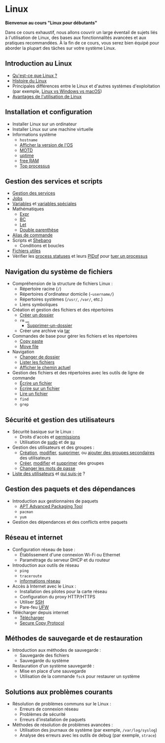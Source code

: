 # Linux
**Bienvenue au cours "Linux pour débutants"**

Dans ce cours exhaustif, nous allons couvrir un large éventail de sujets liés à l'utilisation de Linux, des bases aux fonctionnalités avancées et aux pratiques recommandées. À la fin de ce cours, vous serez bien équipé pour aborder la plupart des tâches sur votre système Linux.

## Introduction au Linux
- [Qu'est-ce que Linux ?](#Quest-ce-que-Linux-?)
- [Histoire du Linux](#Histoire-de-Linux)
- Principales différences entre le Linux et d'autres systèmes d'exploitation (par exemple, [Linux vs Windows vs macOS](#Linux-vs-Windows-vs-macOS))
- [Avantages de l'utilisation de Linux](#Avantages-de-lutilisation-de-Linux)

## Installation et configuration
- Installer Linux sur un ordinateur
- Installer Linux sur une machine virtuelle
- Informations système
  - `hostname`
  - [Afficher la version de l'OS](#Afficher-la-version-de-lOS)
  - [MOTD](#MOTD)
  - [uptime](#Uptime)
  - [free RAM](#free-RAM)
  - [Top processus](#Top-processus)


## Gestion des services et scripts
- [Gestion des services](#Systemctl)
- [Jobs](#Jobs)
- [Variables](#Variables) et [variables spéciales](#Variables-spéciales)
- Mathématiques
  - [Expr](#Expr)
  - [BC](#BC)
  - [Let](#Let)
  - [Double parenthèse](#Double-parenthèse)
- [Alias de commande](#Alias)
- Scripts et [Shebang](#Shebang)
  - Conditions et boucles
- [Fichiers utiles](#Fichiers-utiles)
- Vérifier les [process statuses](#Process-statuses) et leurs [PIDof](#PIDof) pour [tuer un processus](#Tuer-un-processus)

## Navigation du système de fichiers
- Compréhension de la structure de fichiers Linux :
  - Répertoire racine (`/`)
  - Répertoires d'ordinateur domicile (`~username/`)
  - Répertoires systèmes (`/usr/`, `/var/`, etc.)
  - Liens symboliques
- Création et gestion des fichiers et des répertoires
  - [Créer un dossier](#Créer-un-dossier)
  - `rm` [...]()
    - [Supprimer-un-dossier](#Supprimer-un-dossier)
  - Créer une archive via [tar](#tar)
- Commandes de base pour gérer les fichiers et les répertoires
  - [Copy paste](#Copy-paste)
  - [Move file](#Move-file)
- Navigation
  - [Changer de dossier](#Changer-de-dossier)
  - [Lister les fichiers](#Lister-les-fichiers)
  - [Afficher le chemin actuel](#Afficher-le-chemin-actuel)
- Gestion des fichiers et des répertoires avec les outils de ligne de commande
  - [Écrire un fichier](#Écrire-un-fichier)
  - [Écrire sur un fichier](#Écrire-sur-un-fichier)
  - [Lire un fichier](#Lire-un-fichier)
  - `find`
  - `grep`

## Sécurité et gestion des utilisateurs
- Sécurité basique sur le Linux :
  - Droits d'accès et [permissions](#Permission)
  - Utilisation de [sudo](#Sudo) et de [su](#SU---Super-User)
- Gestion des utilisateurs et des groupes :
  - [Création](#Add-user), [modifier](#Edit-user), [supprimer](#Delete-user), ou [ajouter des groupes secondaires](#Ajouter-des-groupes-secondaires) des utilisateurs
  - [Créer](#Add-Group), [modifier](#Edit-group) et [supprimer](#Delete-group) des groupes
  - [Changer les mots de passe](#Changer-les-mots-de-passes)
- [Liste des utilisateurs](#Who) et [qui suis-je](#Whoami) ?

## Gestion des paquets et des dépendances
- Introduction aux gestionnaires de paquets
  - [APT Advanced Packaging Tool](#APT-Advanced-Packaging-Tool)
  - `pacman`
  - `yum`
- Gestion des dépendances et des conflicts entre paquets

## Réseau et internet
- Configuration réseau de base :
  - Établissement d'une connexion Wi-Fi ou Ethernet
  - Paramétrage du serveur DHCP et du routeur
- Introduction aux outils de réseau
  - `ping`
  - `traceroute`
  - [informations réseau](#Netstat)
- Accès à Internet avec le Linux :
  - Installation des pilotes pour la carte réseau
  - Configuration du proxy HTTP/HTTPS
  - Utiliser [SSH](#SSH)
  - Pare-feu [UFW](#UFW)
- Télécharger depuis internet
  - [Télécharger](#Wget)
  - [Secure Copy Protocol](#SCP)

## Méthodes de sauvegarde et de restauration
- Introduction aux méthodes de sauvegarde :
  - Sauvegarde des fichiers
  - Sauvegarde du système
- Restauration d'un système sauvegardé :
  - Mise en place d'une sauvegarde
  - Utilisation de la commande `fsck` pour restaurer un système

## Solutions aux problèmes courants
- Résolution de problèmes communs sur le Linux :
  - Erreurs de connexion réseau
  - Problèmes de sécurité
  - Erreurs d'installation de paquets
- Méthodes de résolution de problèmes avancées :
  - Utilisation des journaux de système (par exemple, `/var/log/syslog`)
  - Analyse des erreurs avec les outils de debug (par exemple, `strace`)

